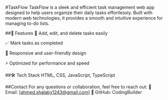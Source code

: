 #TaskFlow
TaskFlow is a sleek and efficient task management web app designed to help users organize their daily tasks effortlessly. Built with modern web technologies, it provides a smooth and intuitive experience for managing to-do lists.

##🚀 Features
📝 Add, edit, and delete tasks easily

✅ Mark tasks as completed

🎨 Responsive and user-friendly design

⚡ Optimized for performance and speed

##🛠️ Tech Stack
HTML, CSS, JavaScript, TypeScript

##Contact
For any questions or collaboration, feel free to reach out:
📧 Email: [ahmed.shalaby1243@gmail.com]
🐙 GitHub: CodingBuilder

